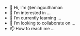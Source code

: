 - 👋 Hi, I’m @eniagouthaman
- 👀 I’m interested in ...
- 🌱 I’m currently learning ...
- 💞️ I’m looking to collaborate on ...
- 📫 How to reach me ...

<!---
eniagouthaman/eniagouthaman is a ✨ special ✨ repository because its `README.md` (this file) appears on your GitHub profile.
You can click the Preview link to take a look at your changes.
--->
